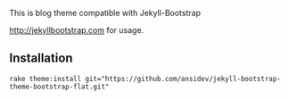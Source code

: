 This is blog theme compatible with Jekyll-Bootstrap

<http://jekyllbootstrap.com> for usage.

Installation
------------

    rake theme:install git="https://github.com/ansidev/jekyll-bootstrap-theme-bootstrap-flat.git"